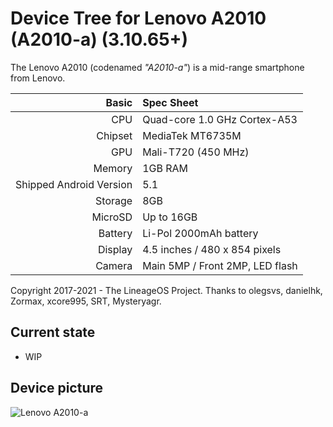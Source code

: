 #                                       Device Tree for Lenovo A2010 (A2010-a) (3.10.65+)

The Lenovo A2010 (codenamed _"A2010-a"_) is a mid-range smartphone from Lenovo.

Basic   | Spec Sheet
-------:|:-------------------------
CPU     | Quad-core 1.0 GHz Cortex-A53
Chipset | MediaTek MT6735M
GPU     | Mali-T720 (450 MHz)
Memory  | 1GB RAM
Shipped Android Version | 5.1
Storage | 8GB
MicroSD | Up to 16GB
Battery | Li-Pol 2000mAh battery
Display | 4.5 inches / 480 x 854 pixels
Camera  | Main 5MP / Front 2MP, LED flash

Copyright 2017-2021 - The LineageOS Project.
Thanks to olegsvs, danielhk, Zormax, xcore995, SRT, Mysteryagr.

Current state
-------------

- WIP

## Device picture

![Lenovo A2010-a](https://fdn2.gsmarena.com/vv/pics/lenovo/lenovo-a2010.jpg "Lenovo A2010-a in black")


